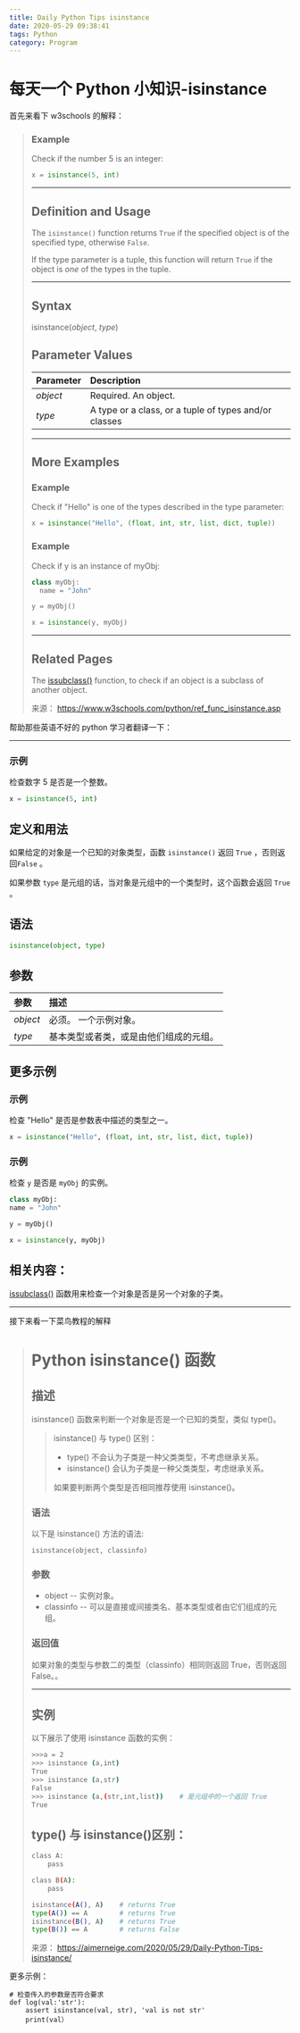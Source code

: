 ```yaml
---
title: Daily Python Tips isinstance
date: 2020-05-29 09:38:41
tags: Python
category: Program
---
```


# 每天一个 Python 小知识-isinstance

首先来看下 w3schools 的解释：

> ### Example
>
> Check if the number 5 is an integer:
>
> ```python
> x = isinstance(5, int)
> ```
>
> ---
>
> ## Definition and Usage
>
> The `isinstance()` function returns `True` if the specified object is of the specified type, otherwise `False`.
>
> If the type parameter is a tuple, this function will return `True` if the object is _one_ of the types in the tuple.
>
> ---
>
> ## Syntax
>
> isinstance(_object_, _type_)
>
> ## Parameter Values
>
> | Parameter | Description                                           |
> | :-------- | :---------------------------------------------------- |
> | _object_  | Required. An object.                                  |
> | _type_    | A type or a class, or a tuple of types and/or classes |
>
> ---
>
> ## More Examples
>
> ### Example
>
> Check if "Hello" is one of the types described in the type parameter:
>
> ```python
> x = isinstance("Hello", (float, int, str, list, dict, tuple))
> ```
>
> ### Example
>
> Check if y is an instance of myObj:
>
> ```python
> class myObj:
>   name = "John"
>
> y = myObj()
>
> x = isinstance(y, myObj)
> ```
>
> ---
>
> ## Related Pages
>
> The [issubclass()](https://www.w3schools.com/python/ref_func_issubclass.asp) function, to check if an object is a subclass of another object.
>
> 来源： https://www.w3schools.com/python/ref_func_isinstance.asp

帮助那些英语不好的 python 学习者翻译一下：

---

### 示例

检查数字 5 是否是一个整数。

```python
x = isinstance(5, int)
```

## 定义和用法

如果给定的对象是一个已知的对象类型，函数 `isinstance()` 返回 `True` ，否则返回`False` 。

如果参数 `type` 是元组的话，当对象是元组中的一个类型时，这个函数会返回 `True` 。

## 语法

```python
isinstance(object, type)
```

## 参数

| 参数     | 描述                                   |
| :------- | :------------------------------------- |
| _object_ | 必须。 一个示例对象。                  |
| _type_   | 基本类型或者类，或是由他们组成的元组。 |

## 更多示例

### 示例

检查 "Hello" 是否是参数表中描述的类型之一。

```python
x = isinstance("Hello", (float, int, str, list, dict, tuple))
```

### 示例

检查 `y` 是否是 `myObj` 的实例。

```python
class myObj:
name = "John"

y = myObj()

x = isinstance(y, myObj)
```

## 相关内容：

[issubclass()](https://www.w3schools.com/python/ref_func_issubclass.asp) 函数用来检查一个对象是否是另一个对象的子类。

---

接下来看一下菜鸟教程的解释

> # Python isinstance() 函数
>
> ## 描述
>
> isinstance() 函数来判断一个对象是否是一个已知的类型，类似 type()。
>
> > isinstance() 与 type() 区别：
> >
> > - type() 不会认为子类是一种父类类型，不考虑继承关系。
> > - isinstance() 会认为子类是一种父类类型，考虑继承关系。
> >
> > 如果要判断两个类型是否相同推荐使用 isinstance()。
>
> ### 语法
>
> 以下是 isinstance() 方法的语法:
>
> ```
> isinstance(object, classinfo)
> ```
>
> ### 参数
>
> - object -- 实例对象。
> - classinfo -- 可以是直接或间接类名、基本类型或者由它们组成的元组。
>
> ### 返回值
>
> 如果对象的类型与参数二的类型（classinfo）相同则返回 True，否则返回 False。。
>
> ---
>
> ## 实例
>
> 以下展示了使用 isinstance 函数的实例：
>
> ```bash
> >>>a = 2
> >>> isinstance (a,int)
> True
> >>> isinstance (a,str)
> False
> >>> isinstance (a,(str,int,list))    # 是元组中的一个返回 True
> True
> ```
>
> ## type() 与 isinstance()区别：
>
> ```bash
> class A:
>     pass
>
> class B(A):
>     pass
>
> isinstance(A(), A)    # returns True
> type(A()) == A        # returns True
> isinstance(B(), A)    # returns True
> type(B()) == A        # returns False
> ```
>
> 来源： https://aimerneige.com/2020/05/29/Daily-Python-Tips-isinstance/

更多示例：

```
# 检查传入的参数是否符合要求
def log(val:'str'):
    assert isinstance(val, str), 'val is not str'
    print(val）
```
